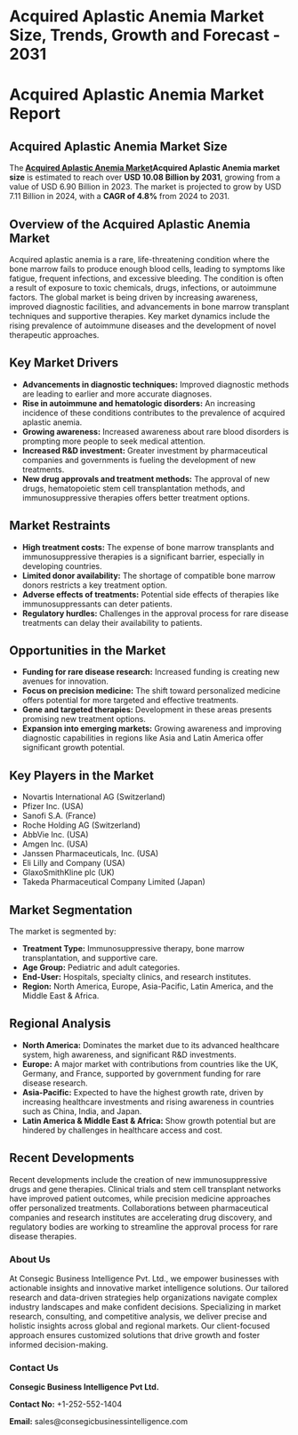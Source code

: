 # Acquired Aplastic Anemia Market Size, Trends, Growth and Forecast - 2031
# <h1>Acquired Aplastic Anemia Market Report</h1>

<h2>Acquired Aplastic Anemia Market Size</h2>
<p>The<strong> <a href="https://www.consegicbusinessintelligence.com/acquired-aplastic-anemia-market"><b> Acquired Aplastic Anemia Market</b></a>Acquired Aplastic Anemia market size</strong> is estimated to reach over <strong>USD 10.08 Billion by 2031</strong>, growing from a value of USD 6.90 Billion in 2023. The market is projected to grow by USD 7.11 Billion in 2024, with a <strong>CAGR of 4.8%</strong> from 2024 to 2031.</p>

<h2>Overview of the Acquired Aplastic Anemia Market</h2>
<p>Acquired aplastic anemia is a rare, life-threatening condition where the bone marrow fails to produce enough blood cells, leading to symptoms like fatigue, frequent infections, and excessive bleeding. The condition is often a result of exposure to toxic chemicals, drugs, infections, or autoimmune factors. The global market is being driven by increasing awareness, improved diagnostic facilities, and advancements in bone marrow transplant techniques and supportive therapies. Key market dynamics include the rising prevalence of autoimmune diseases and the development of novel therapeutic approaches.</p>

<h2>Key Market Drivers</h2>
<ul>
    <li><strong>Advancements in diagnostic techniques:</strong> Improved diagnostic methods are leading to earlier and more accurate diagnoses.</li>
    <li><strong>Rise in autoimmune and hematologic disorders:</strong> An increasing incidence of these conditions contributes to the prevalence of acquired aplastic anemia.</li>
    <li><strong>Growing awareness:</strong> Increased awareness about rare blood disorders is prompting more people to seek medical attention.</li>
    <li><strong>Increased R&D investment:</strong> Greater investment by pharmaceutical companies and governments is fueling the development of new treatments.</li>
    <li><strong>New drug approvals and treatment methods:</strong> The approval of new drugs, hematopoietic stem cell transplantation methods, and immunosuppressive therapies offers better treatment options.</li>
</ul>

<h2>Market Restraints</h2>
<ul>
    <li><strong>High treatment costs:</strong> The expense of bone marrow transplants and immunosuppressive therapies is a significant barrier, especially in developing countries.</li>
    <li><strong>Limited donor availability:</strong> The shortage of compatible bone marrow donors restricts a key treatment option.</li>
    <li><strong>Adverse effects of treatments:</strong> Potential side effects of therapies like immunosuppressants can deter patients.</li>
    <li><strong>Regulatory hurdles:</strong> Challenges in the approval process for rare disease treatments can delay their availability to patients.</li>
</ul>

<h2>Opportunities in the Market</h2>
<ul>
    <li><strong>Funding for rare disease research:</strong> Increased funding is creating new avenues for innovation.</li>
    <li><strong>Focus on precision medicine:</strong> The shift toward personalized medicine offers potential for more targeted and effective treatments.</li>
    <li><strong>Gene and targeted therapies:</strong> Development in these areas presents promising new treatment options.</li>
    <li><strong>Expansion into emerging markets:</strong> Growing awareness and improving diagnostic capabilities in regions like Asia and Latin America offer significant growth potential.</li>
</ul>

<h2>Key Players in the Market</h2>
<ul>
    <li>Novartis International AG (Switzerland)</li>
    <li>Pfizer Inc. (USA)</li>
    <li>Sanofi S.A. (France)</li>
    <li>Roche Holding AG (Switzerland)</li>
    <li>AbbVie Inc. (USA)</li>
    <li>Amgen Inc. (USA)</li>
    <li>Janssen Pharmaceuticals, Inc. (USA)</li>
    <li>Eli Lilly and Company (USA)</li>
    <li>GlaxoSmithKline plc (UK)</li>
    <li>Takeda Pharmaceutical Company Limited (Japan)</li>
</ul>

<h2>Market Segmentation</h2>
<p>The market is segmented by:</p>
<ul>
    <li><strong>Treatment Type:</strong> Immunosuppressive therapy, bone marrow transplantation, and supportive care.</li>
    <li><strong>Age Group:</strong> Pediatric and adult categories.</li>
    <li><strong>End-User:</strong> Hospitals, specialty clinics, and research institutes.</li>
    <li><strong>Region:</strong> North America, Europe, Asia-Pacific, Latin America, and the Middle East & Africa.</li>
</ul>

<h2>Regional Analysis</h2>
<ul>
    <li><strong>North America:</strong> Dominates the market due to its advanced healthcare system, high awareness, and significant R&D investments.</li>
    <li><strong>Europe:</strong> A major market with contributions from countries like the UK, Germany, and France, supported by government funding for rare disease research.</li>
    <li><strong>Asia-Pacific:</strong> Expected to have the highest growth rate, driven by increasing healthcare investments and rising awareness in countries such as China, India, and Japan.</li>
    <li><strong>Latin America & Middle East & Africa:</strong> Show growth potential but are hindered by challenges in healthcare access and cost.</li>
</ul>

<h2>Recent Developments</h2>
<p>Recent developments include the creation of new immunosuppressive drugs and gene therapies. Clinical trials and stem cell transplant networks have improved patient outcomes, while precision medicine approaches offer personalized treatments. Collaborations between pharmaceutical companies and research institutes are accelerating drug discovery, and regulatory bodies are working to streamline the approval process for rare disease therapies.</p>

<div class="about-us">
    <h3>About Us</h3>
    <p>At Consegic Business Intelligence Pvt. Ltd., we empower businesses with actionable insights and innovative market intelligence solutions. Our tailored research and data-driven strategies help organizations navigate complex industry landscapes and make confident decisions. Specializing in market research, consulting, and competitive analysis, we deliver precise and holistic insights across global and regional markets. Our client-focused approach ensures customized solutions that drive growth and foster informed decision-making.</p>
</div>

<div class="contact-info">
    <h3>Contact Us</h3>
    <p><strong>Consegic Business Intelligence Pvt Ltd.</strong></p>
    <p><strong>Contact No:</strong> +1-252-552-1404</p>
    <p><strong>Email:</strong> sales@consegicbusinessintelligence.com</p>
</div>
    </div>

</body>
</html>
